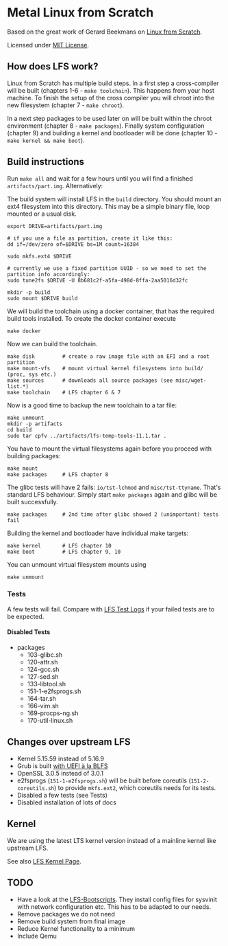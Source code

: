 Metal Linux from Scratch
========================

Based on the great work of Gerard Beekmans on [Linux from Scratch](https://www.linuxfromscratch.org/).

Licensed under [MIT License](LICENSE).

How does LFS work?
------------------

Linux from Scratch has multiple build steps. In a first step a cross-compiler will be built (chapters 1-6 - `make toolchain`). This happens from your host machine. To finish the setup of the cross compiler you will chroot into the new filesystem (chapter 7 - `make chroot`).

In a next step packages to be used later on will be built within the chroot environment (chapter 8 - `make packages`). Finally system configuration (chapter 9) and building a kernel and bootloader will be done (chapter 10 - `make kernel && make boot`).


Build instructions
------------------

Run `make all` and wait for a few hours until you will find a finished `artifacts/part.img`. Alternatively:

The build system will install LFS in the `build` directory. You should mount an ext4 filesystem into this directory. This may be a simple binary file, loop mounted or a usual disk.

    export DRIVE=artifacts/part.img
    
    # if you use a file as partition, create it like this:
    dd if=/dev/zero of=$DRIVE bs=1M count=16384

    sudo mkfs.ext4 $DRIVE

    # currently we use a fixed partition UUID - so we need to set the partition info accordingly:
    sudo tune2fs $DRIVE -U 8b681c2f-a5fa-498d-8ffa-2aa5016d32fc

    mkdir -p build
    sudo mount $DRIVE build

We will build the toolchain using a docker container, that has the required build tools installed. To create the docker container execute

    make docker


Now we can build the toolchain.

    make disk         # create a raw image file with an EFI and a root partition
    make mount-vfs    # mount virtual kernel filesystems into build/ (proc, sys etc.)
    make sources      # downloads all source packages (see misc/wget-list.*)
    make toolchain    # LFS chapter 6 & 7

Now is a good time to backup the new toolchain to a tar file:

    make unmount
    mkdir -p artifacts
    cd build
    sudo tar cpfv ../artifacts/lfs-temp-tools-11.1.tar .


You have to mount the virtual filesystems again before you proceed with building packages:

    make mount
    make packages     # LFS chapter 8


The glibc tests will have 2 fails: `io/tst-lchmod` and `misc/tst-ttyname`. That's standard LFS behaviour. Simply start `make packages` again and glibc will be built successfully.

    make packages     # 2nd time after glibc showed 2 (unimportant) tests fail


Building the kernel and bootloader have individual make targets:

    make kernel       # LFS chapter 10
    make boot         # LFS chapter 9, 10


You can unmount virtual filesystem mounts using

    make unmount


### Tests

A few tests will fail. Compare with [LFS Test Logs](https://www.linuxfromscratch.org/lfs/build-logs/11.1/Xeon-E5-1650v3/test-logs/) if your failed tests are to be expected.

#### Disabled Tests

* packages
  * 103-glibc.sh
  * 120-attr.sh
  * 124-gcc.sh
  * 127-sed.sh
  * 133-libtool.sh
  * 151-1-e2fsprogs.sh
  * 164-tar.sh
  * 166-vim.sh
  * 169-procps-ng.sh
  * 170-util-linux.sh


Changes over upstream LFS
-------------------------

* Kernel 5.15.59 instead of 5.16.9
* Grub is built [with UEFI à la BLFS](https://www.linuxfromscratch.org/blfs/view/stable/postlfs/grub-efi.html)
* OpenSSL 3.0.5 instead of 3.0.1
* e2fsprogs (`151-1-e2fsprogs.sh`) will be built before coreutils (`151-2-coreutils.sh`) to provide `mkfs.ext2`, which coreutils needs for its tests.
* Disabled a few tests (see Tests)
* Disabled installation of lots of docs


Kernel
------

We are using the latest LTS kernel version instead of a mainline kernel like upstream LFS.

See also [LFS Kernel Page](https://www.linuxfromscratch.org/lfs/view/stable/chapter10/kernel.html).


TODO
----

* Have a look at the [LFS-Bootscripts](https://www.linuxfromscratch.org/lfs/view/stable/chapter09/bootscripts.html). They install config files for sysvinit with network configuration etc. This has to be adapted to our needs.
* Remove packages we do not need
* Remove build system from final image
* Reduce Kernel functionality to a minimum
* Include Qemu
